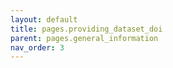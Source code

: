 ```yaml
---
layout: default
title: pages.providing_dataset_doi
parent: pages.general_information
nav_order: 3
---
```


